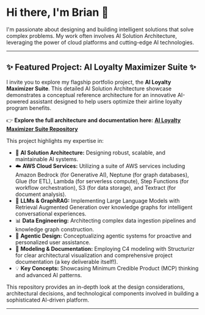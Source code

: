 # Hi there, I'm Brian 👋

I'm passionate about designing and building intelligent solutions that solve complex problems. My work often involves AI Solution Architecture, leveraging the power of cloud platforms and cutting-edge AI technologies.

---

## ✨ Featured Project: AI Loyalty Maximizer Suite ✨

I invite you to explore my flagship portfolio project, the **AI Loyalty Maximizer Suite**. This detailed AI Solution Architecture showcase demonstrates a conceptual reference architecture for an innovative AI-powered assistant designed to help users optimize their airline loyalty program benefits.

👉 **Explore the full architecture and documentation here:** [**AI Loyalty Maximizer Suite Repository**](https://github.com/bfisher313/AILoyaltyMaximizer-Architecture)

This project highlights my expertise in:

* 🧠 **AI Solution Architecture:** Designing robust, scalable, and maintainable AI systems.
* ☁️ **AWS Cloud Services:** Utilizing a suite of AWS services including Amazon Bedrock (for Generative AI), Neptune (for graph databases), Glue (for ETL), Lambda (for serverless compute), Step Functions (for workflow orchestration), S3 (for data storage), and Textract (for document analysis).
* 🤖 **LLMs & GraphRAG:** Implementing Large Language Models with Retrieval Augmented Generation over knowledge graphs for intelligent conversational experiences.
* 📊 **Data Engineering:** Architecting complex data ingestion pipelines and knowledge graph construction.
* 🤝 **Agentic Design:** Conceptualizing agentic systems for proactive and personalized user assistance.
* 📐 **Modeling & Documentation:** Employing C4 modeling with Structurizr for clear architectural visualization and comprehensive project documentation (a key deliverable itself!).
* 💡 **Key Concepts:** Showcasing Minimum Credible Product (MCP) thinking and advanced AI patterns.

This repository provides an in-depth look at the design considerations, architectural decisions, and technological components involved in building a sophisticated AI-driven platform.

---
